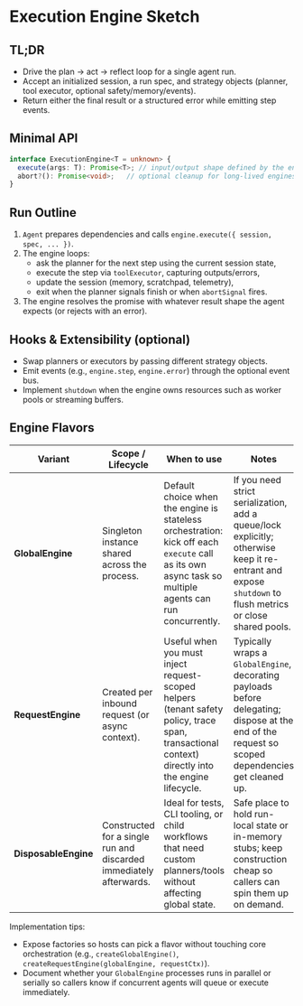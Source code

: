 # Execution Engine Sketch

## TL;DR
- Drive the plan → act → reflect loop for a single agent run.
- Accept an initialized session, a run spec, and strategy objects (planner, tool executor, optional safety/memory/events).
- Return either the final result or a structured error while emitting step events.

## Minimal API

```ts
interface ExecutionEngine<T = unknown> {
  execute(args: T): Promise<T>; // input/output shape defined by the engine/agent
  abort?(): Promise<void>;   // optional cleanup for long-lived engines
}
```

## Run Outline
1. `Agent` prepares dependencies and calls `engine.execute({ session, spec, ... })`.
2. The engine loops:
   - ask the planner for the next step using the current session state,
   - execute the step via `toolExecutor`, capturing outputs/errors,
   - update the session (memory, scratchpad, telemetry),
   - exit when the planner signals finish or when `abortSignal` fires.
3. The engine resolves the promise with whatever result shape the agent expects (or rejects with an error).

## Hooks & Extensibility (optional)
- Swap planners or executors by passing different strategy objects.
- Emit events (e.g., `engine.step`, `engine.error`) through the optional event bus.
- Implement `shutdown` when the engine owns resources such as worker pools or streaming buffers.

## Engine Flavors

| Variant | Scope / Lifecycle | When to use | Notes |
| --- | --- | --- | --- |
| **GlobalEngine** | Singleton instance shared across the process. | Default choice when the engine is stateless orchestration: kick off each `execute` call as its own async task so multiple agents can run concurrently. | If you need strict serialization, add a queue/lock explicitly; otherwise keep it re-entrant and expose `shutdown` to flush metrics or close shared pools. |
| **RequestEngine** | Created per inbound request (or async context). | Useful when you must inject request-scoped helpers (tenant safety policy, trace span, transactional context) directly into the engine lifecycle. | Typically wraps a `GlobalEngine`, decorating payloads before delegating; dispose at the end of the request so scoped dependencies get cleaned up. |
| **DisposableEngine** | Constructed for a single run and discarded immediately afterwards. | Ideal for tests, CLI tooling, or child workflows that need custom planners/tools without affecting global state. | Safe place to hold run-local state or in-memory stubs; keep construction cheap so callers can spin them up on demand. |

Implementation tips:
- Expose factories so hosts can pick a flavor without touching core orchestration (e.g., `createGlobalEngine()`, `createRequestEngine(globalEngine, requestCtx)`).
- Document whether your `GlobalEngine` processes runs in parallel or serially so callers know if concurrent agents will queue or execute immediately.

